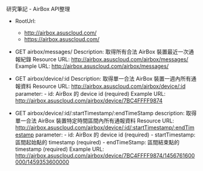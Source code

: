 研究筆記 - AirBox API整理
 

- RootUrl: 
    - http://airbox.asuscloud.com/
    - https://airbox.asuscloud.com/

 

- GET airbox/messages/
    Description: 取得所有合法 AirBox 裝置最近一次通報紀錄
    Resource URL: http://airbox.asuscloud.com/airbox/messages/
    Example URL: http://airbox.asuscloud.com/airbox/messages/

 

- GET airbox/device/:id
    Description: 取得單一合法 AirBox 裝置一週內所有通報資料
    Resource URL: http://airbox.asuscloud.com/airbox/device/:id
        parameter:
        - id: AirBox 的 device id (required)
    Example URL: http://airbox.asuscloud.com/airbox/device/7BC4FFFF9874
     
- GET airbox/device/:id/:startTimestamp/:endTimeStamp
    description: 取得單一合法 AirBox 裝置特定時間區間內所有通報資料
    Resource URL: http://airbox.asuscloud.com/airbox/device/:id/:startTimestamp/:endTimestamp
        parameter:
        - id: AirBox 的 device id (required)
        - startTimestamp: 區間起始點的 timestamp (required)
        - endTimeStamp: 區間結束點的 timestamp (required)
    Example URL: http://airbox.asuscloud.com/airbox/device/7BC4FFFF9874/1456761600000/1459353600000
